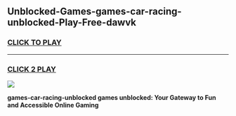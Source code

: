 
## Unblocked-Games-games-car-racing-unblocked-Play-Free-dawvk
<h3>
<a href="https://premium76.site?title=games-car-racing-unblocked&ref=17A">CLICK TO PLAY</a></h3>
<hr>

<h3>
<a href="https://premium76.site?title=games-car-racing-unblocked&ref=17A">CLICK 2 PLAY</a>
  
</h3>

<a href="https://premium76.site?title=games-car-racing-unblocked&ref=17A"><img src="https://clearcache.store/games.png"></a>


**games-car-racing-unblocked games unblocked: Your Gateway to Fun and Accessible Online Gaming**
